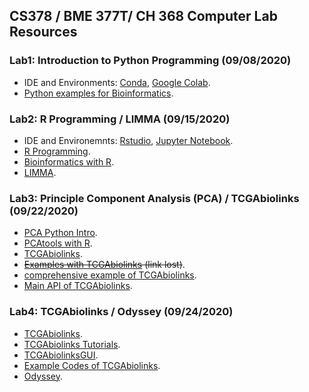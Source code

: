 ## CS378 / BME 377T/ CH 368 Computer Lab Resources

### Lab1: Introduction to Python Programming (09/08/2020)
- IDE and Environments: [Conda](https://www.anaconda.com/), [Google Colab](https://colab.research.google.com/notebooks/intro.ipynb).
- [Python examples for Bioinformatics](http://hplgit.github.io/bioinf-py/doc/pub/html/index.html).


### Lab2: R Programming / LIMMA (09/15/2020)
- IDE and Environemnts: [Rstudio](https://rstudio.com/), [Jupyter Notebook](https://docs.anaconda.com/anaconda/navigator/tutorials/r-lang/).
- [R Programming](https://girke.bioinformatics.ucr.edu/GEN242/mydoc_Programming_in_R_01.html).
- [Bioinformatics with R](https://www.r-bloggers.com/2017/01/bioinformatics-tutorial-with-exercises-in-r-part-1/).
- [LIMMA](https://ucdavis-bioinformatics-training.github.io/2018-June-RNA-Seq-Workshop/thursday/DE.html).

### Lab3: Principle Component Analysis (PCA) / TCGAbiolinks (09/22/2020)
- [PCA Python Intro](https://towardsdatascience.com/introduction-to-principle-component-analysis-d705d27b88b6).
- [PCAtools with R](https://github.com/kevinblighe/PCAtools).
- [TCGAbiolinks](https://github.com/BioinformaticsFMRP/TCGAbiolinks).
- ~~[Examples with TCGAbiolinks](http://bioinformaticsfmrp.github.io/TCGAbiolinks/casestudy.html) (link lost)~~.
- [comprehensive example of TCGAbiolinks](https://rdrr.io/bioc/TCGAbiolinks/). 
- [Main API of TCGAbiolinks](https://bioc.ism.ac.jp/packages/3.2/bioc/vignettes/TCGAbiolinks/inst/doc/tcgaBiolinks.html).


### Lab4: TCGAbiolinks / Odyssey (09/24/2020)
- [TCGAbiolinks](https://github.com/BioinformaticsFMRP/TCGAbiolinks). 
- [TCGAbiolinks Tutorials](https://rdrr.io/bioc/TCGAbiolinks/).
- [TCGAbiolinksGUI](https://rdrr.io/bioc/TCGAbiolinks/f/vignettes/gui.Rmd).
- [Example Codes of TCGAbiolinks](./example_codes/TCGAbiolinks_example_codes.R).
- [Odyssey](https://github.com/Orion1618/Odyssey).
